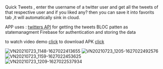 Quick Tweets , enter the username of a twitter user and get all the tweets of that respective user and if you liked any? then you can save it into favorits tab ,it will automatically sink in cloud.

APP uses :
[twitters API](https://developer.twitter.com/en/docs/twitter-api) for getting the tweets
BLOC patten as statemanagment
Firebase for authentication and storing the data

to watch video demo [click](https://drive.google.com/file/d/1ZkGUYQ0ocrNJFqTyz3YtI6Bc8FjqXgrt/view?usp=drivesdk)
to download APK [click](https://drive.google.com/file/d/1ZfGyFD0ZNpK2zE2juIRsqn7sRqytc1tQ/view?usp=drivesdk)




![VN20210723_1148-1627022413655](https://user-images.githubusercontent.com/64174995/126746248-b1fde43e-9ac0-4744-af00-2f5343d17658.gif)
![VN20210723_1205-1627022492576](https://user-images.githubusercontent.com/64174995/126746262-978e5f3a-9548-413a-8677-24b0394b34ad.gif)
![VN20210723_1159-1627022453625](https://user-images.githubusercontent.com/64174995/126746281-6a7add94-7f6b-42d7-949c-2d4fa38f79d5.gif)
![VN20210723_1209-1627022537934](https://user-images.githubusercontent.com/64174995/126746304-6d571830-86ca-490a-b1c2-4a89cdf4cb8b.gif)
